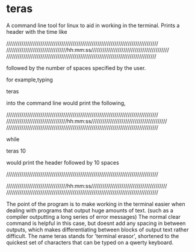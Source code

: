 teras
=====

A command line tool for linux to aid in working in the terminal. 
Prints a header with the time like

////////////////////////////////////////////////////////////////////////////////                                        ////////////////////////////////hh:mm:ss/////////////////////////////////////////
///////////////////////////////////////////////////////////////////////////////

followed by the number of spaces specified by the user.

for example,typing

teras

into the command line would print the following,

////////////////////////////////////////////////////////////////////////////////
////////////////////////////////hh:mm:ss////////////////////////////////////////
////////////////////////////////////////////////////////////////////////////////


while

teras 10

would print the header followed by 10 spaces

////////////////////////////////////////////////////////////////////////////////

////////////////////////////////hh:mm:ss////////////////////////////////////////
////////////////////////////////////////////////////////////////////////////////










The point of the program is to make working in the terminal easier when dealing with programs
that output huge amounts of text. (such as a compiler outputting a long series of error messages)
The normal clear command is helpful in this case, but doesnt add any spacing in between outputs,
which makes differentiating between blocks of output text rather difficult. The name teras stands
for 'terminal erasor', shortened to the quickest set of characters that can be typed on a qwerty
keyboard.
